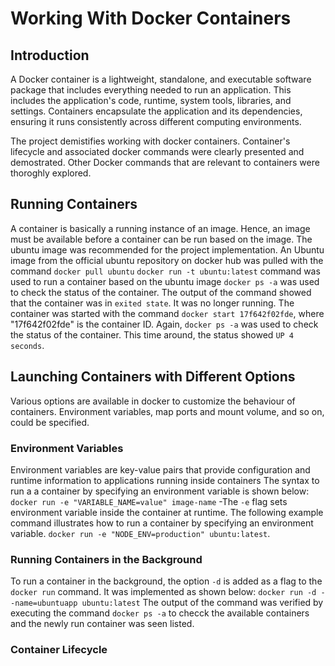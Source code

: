 # Working With Docker Containers
## Introduction
A Docker container is a lightweight, standalone, and executable software package that includes everything needed to run an application. This includes the application's code, runtime, system tools, libraries, and settings. Containers encapsulate the application and its dependencies, ensuring it runs consistently across different computing environments.

The project demistifies working with docker containers. Container's lifecycle and associated docker commands were clearly presented and demostrated. Other Docker commands that are relevant to containers were thoroghly explored. 
## Running Containers
A container is basically a running instance of an image. Hence, an image must be available before a container can be run based on the image. The ubuntu image was recommended for the project implementation. 
An Ubuntu image from the official ubuntu repository on docker hub was pulled  with the command `docker pull ubuntu`
`docker run -t ubuntu:latest` command was used to run a container based on the ubuntu image
`docker ps -a` was used to check the status of the container. The output of the command showed that the container was in `exited state`. It was no longer running.
The container was started with the command `docker start 17f642f02fde`, where "17f642f02fde" is the container ID.
Again, `docker ps -a` was used to check the status of the container. This time around, the status showed `UP 4 seconds`.

## Launching Containers with Different Options

Various options are available in docker to customize the behaviour of containers. Environment variables, map ports and mount volume, and so on, could be specified.

### Environment Variables
Environment variables are key-value pairs that provide configuration and runtime information to applications running inside containers
The syntax to run a  a container by specifying an environment variable is shown below: `docker run -e "VARIABLE_NAME=value" image-name`
  -The `-e` flag sets environment variable inside the container at runtime.
The following example command illustrates how to run a container by specifying an environment variable. 
`docker run -e "NODE_ENV=production" ubuntu:latest`. 

### Running Containers in the Background

To run a container in the background, the option `-d` is added as a flag to the `docker run` command. It was implemented as shown below:
`docker run -d --name=ubuntuapp ubuntu:latest`
The output of the command was verified by executing the command `docker ps -a` to checck the available containers and the newly run container was seen listed.

### Container Lifecycle

